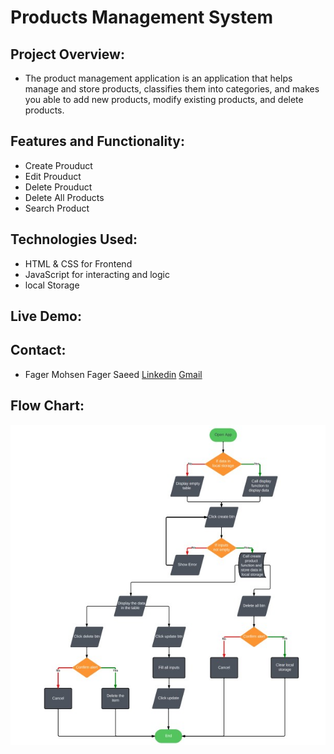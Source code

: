 # Products Management System


## Project Overview:

- The product management application is an application that helps manage and store products, classifies them into categories, and makes you able to add new products, modify existing products, and delete products.


## Features and Functionality:

- Create Prouduct
- Edit Prouduct
- Delete Prouduct
- Delete All Products
- Search Product


## Technologies Used:

- HTML & CSS for Frontend
- JavaScript for interacting and logic
- local Storage


## Live Demo:




## Contact:

- Fager Mohsen Fager Saeed
[Linkedin](https://www.linkedin.com/in/fager-saeed-25a923296/)
[Gmail](mailto:fageern@gmail.com)


## Flow Chart:

<img src="./assest/flowchart.jpg">
